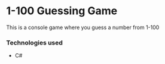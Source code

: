 # 1-100 Guessing Game

This is a console game where you guess a number from 1-100

### Technologies used
- C#